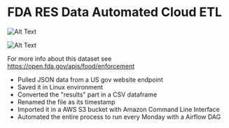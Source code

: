 # FDA RES Data Automated Cloud ETL 


![Alt Text](https://i.imgur.com/EeBYJh5.png)

![Alt Text](https://i.imgur.com/9dMrR1B.png)


For more info about this dataset see https://open.fda.gov/apis/food/enforcement  

- Pulled JSON data from a US gov website endpoint
- Saved it in Linux environment
- Converted the "results" part in a CSV dataframe
- Renamed the file as its timestamp
- Imported it in a AWS S3 bucket with Amazon Command Line Interface
- Automated the entire process to run every Monday with a Airflow DAG   


